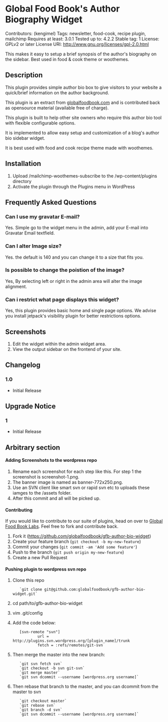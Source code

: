 # Global Food Book's Author Biography Widget

Contributors: (kengimel)
Tags: newsletter, food-cook, recipe plugin, mailchimp
Requires at least: 3.0.1
Tested up to: 4.2.2
Stable tag: 1
License: GPLv2 or later
License URI: http://www.gnu.org/licenses/gpl-2.0.html

This makes it easy to setup a brief synopsis of the author's biography on the sidebar. Best used in food & cook theme or woothemes.

## Description
This plugin provides simple author bio box to give visitors to your website a quick/brief information on the author background.

This plugin is an extract from [globalfoodbook.com](http://globalfoodbook.com) and is contributed back as opensource material (available free of charge).

This plugin is built to help other site owners who require this author bio tool with flexible configurable options.

It is implemented to allow easy setup and customization of a blog's author bio sidebar widget.

It is best used with food and cook recipe theme made with woothemes.

## Installation

1. Upload /mailchimp-woothemes-subscribe to the /wp-content/plugins directory
2. Activate the plugin through the Plugins menu in WordPress

## Frequently Asked Questions

### Can I use my gravatar E-mail?

Yes. Simple go to the widget menu in the admin, add your E-mail into Gravatar Email textfield.

### Can I alter Image size?

Yes. the default is 140 and you can change it to a size that fits you.

### Is possible to change the poistion of the image?

 Yes, By selecting left or right in the admin area will alter the image alignment.

### Can i restrict what page displays this widget?

 Yes, this plugin provides basic home and single page options. We advise you install jetpack's visibility plugin for better restrictions options.

## Screenshots

1. Edit the widget within the admin widget area.
2. View the output sidebar on the frontend of your site.

## Changelog

### 1.0
* Initial Release

## Upgrade Notice

### 1
* Initial Release

## Arbitrary section

#### Adding Screenshots to the wordpress repo

1. Rename each screenshot for each step like this. For step 1 the screenshot is screenshot-1.png.
2. The banner image is named as banner-772x250.png.
3. Use an SVN client like smart svn or rapid svn etc to uploads these iamges to the /assets folder.
4. After this commit and all will be picked up.

#### Contributing

If you would like to contribute to our suite of plugins, head on over to [Global Food Book Labs](https://github.com/globalfoodbook). Feel free to fork and contribute back.

1. Fork it (https://github.com/globalfoodbook/gfb-author-bio-widget)
2. Create your feature branch (`git checkout -b my-new-feature`)
3. Commit your changes (`git commit -am 'Add some feature'`)
4. Push to the branch (`git push origin my-new-feature`)
5. Create a new Pull Request

#### Pushing plugin to wordpress svn repo

1. Clone this repo

          `git clone git@github.com:globalfoodbook/gfb-author-bio-widget.git`

2. cd path/to/gfb-author-bio-widget
3. vim .git/config
4. Add the code below:

          [svn-remote "svn"]
                  url = http://plugins.svn.wordpress.org/[plugin_name]/trunk
                  fetch = :refs/remotes/git-svn

5. Then merge the master into the new branch:

          `git svn fetch svn`
          `git checkout -b svn git-svn`
          `git merge master`
          `git svn dcommit --username [wordpress.org username]`

6. Then rebase that branch to the master, and you can dcommit from the master to svn

          `git checkout master`
          `git rebase svn`
          `git branch -d svn`
          `git svn dcommit --username [wordpress.org username]`

